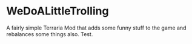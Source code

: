 # WeDoALittleTrolling
A fairly simple Terraria Mod that adds some funny stuff to the game and rebalances some things also.
Test.


